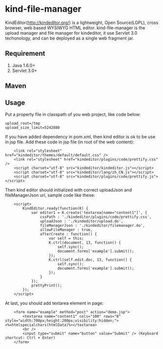 kind-file-manager
=================

KindEditor(http://kindeditor.org/) is a lightweight, Open Source(LGPL), cross browser, web based WYSIWYG HTML editor. kind-file-manager is the upload manager and file manager for kindeditor, it use Servlet 3.0 techonology, and can be deployed as a single web fragment jar. 

## Requirement
1. Java 1.6.0+
2. Servlet 3.0+

## Maven

## Usage
Put a property file in classpath of you web project, like code below:
```
upload_root=/tmp
upload_size_limit=5242880
```
If you have added dependency in pom.xml, then kind editor is ok to be use in jsp file. Add these code in jsp file (in root of the web content):
```
	<link rel="stylesheet" href="kindeditor/themes/default/default.css" />
	<link rel="stylesheet" href="kindeditor/plugins/code/prettify.css" />
	<script charset="utf-8" src="kindeditor/kindeditor.js"></script>
	<script charset="utf-8" src="kindeditor/lang/zh_CN.js"></script>
	<script charset="utf-8" src="kindeditor/plugins/code/prettify.js"></script>
```
Then kind editor should initialized with correct uploadJson and fileManagerJson url, sample code like these:
```
	<script>
		KindEditor.ready(function(K) {
			var editor1 = K.create('textarea[name="content1"]', {
				cssPath : './kindeditor/plugins/code/prettify.css',
				uploadJson : './kindeditor/upload.do',
				fileManagerJson : './kindeditor/filemanager.do',
				allowFileManager : true,
				afterCreate : function() {
					var self = this;
					K.ctrl(document, 13, function() {
						self.sync();
						document.forms['example'].submit();
					});
					K.ctrl(self.edit.doc, 13, function() {
						self.sync();
						document.forms['example'].submit();
					});
				}
			});
			prettyPrint();
		});
	</script>
```
At last, you should add textarea element in page:
```
	<form name="example" method="post" action="demo.jsp">
		<textarea name="content1" cols="100" rows="8" style="width:700px;height:200px;visibility:hidden;"><%=htmlspecialchars(htmlData)%></textarea>
		<br />
		<input type="submit" name="button" value="Submit" /> (Keyboard shortcut: Ctrl + Enter)
	</form>
```
